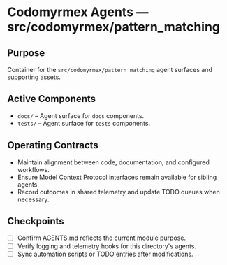 # Codomyrmex Agents — src/codomyrmex/pattern_matching

## Purpose
Container for the `src/codomyrmex/pattern_matching` agent surfaces and supporting assets.

## Active Components
- `docs/` – Agent surface for `docs` components.
- `tests/` – Agent surface for `tests` components.

## Operating Contracts
- Maintain alignment between code, documentation, and configured workflows.
- Ensure Model Context Protocol interfaces remain available for sibling agents.
- Record outcomes in shared telemetry and update TODO queues when necessary.

## Checkpoints
- [ ] Confirm AGENTS.md reflects the current module purpose.
- [ ] Verify logging and telemetry hooks for this directory's agents.
- [ ] Sync automation scripts or TODO entries after modifications.
